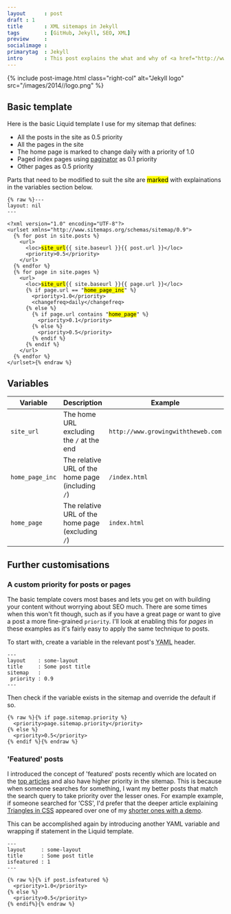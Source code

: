 ```yaml
---
layout      : post
draft : 1
title       : XML sitemaps in Jekyll
tags        : [GitHub, Jekyll, SEO, XML]
preview     : 
socialimage : 
primarytag  : Jekyll
intro       : This post explains the what and why of <a href="http://www.growingwiththeweb.com/2014/03/xml-sitemaps.html">XML sitemaps</a> and shows how to implement one in <a href="http://jekyllrb.com/">Jekyll's</a> Liquid templating engine.
---
```


{% include post-image.html class="right-col" alt="Jekyll logo" src="/images/2014//logo.png" %}

## Basic template

Here is the basic Liquid template I use for my sitemap that defines:

- All the posts in the site as 0.5 priority
- All the pages in the site
 - The home page is marked to change daily with a priority of 1.0
 - Paged index pages using [paginator][4] as 0.1 priority
 - Other pages as 0.5 priority

Parts that need to be modified to suit the site are <mark>marked</mark> with explainations in the variables section below.

<!--prettify lang=xml-->
<pre><code>{% raw %}---
layout: nil
---

&lt;?xml version="1.0" encoding="UTF-8"?&gt;
&lt;urlset xmlns="http://www.sitemaps.org/schemas/sitemap/0.9"&gt;
  {% for post in site.posts %}
    &lt;url&gt;
      &lt;loc&gt;<mark>site_url</mark>{{ site.baseurl }}{{ post.url }}&lt;/loc&gt;
      &lt;priority&gt;0.5&lt;/priority&gt;
    &lt;/url&gt;
  {% endfor %}
  {% for page in site.pages %}
    &lt;url&gt;
      &lt;loc&gt;<mark>site_url</mark>{{ site.baseurl }}{{ page.url }}&lt;/loc&gt;
      {% if page.url == "<mark>home_page_inc</mark>" %}
        &lt;priority&gt;1.0&lt;/priority&gt;
        &lt;changefreq&gt;daily&lt;/changefreq&gt;
      {% else %}
        {% if page.url contains "<mark>home_page</mark>" %}
          &lt;priority&gt;0.1&lt;/priority&gt;
        {% else %}
          &lt;priority&gt;0.5&lt;/priority&gt;
        {% endif %}
      {% endif %}
    &lt;/url&gt;
  {% endfor %}
&lt;/urlset&gt;{% endraw %}</code></pre>



## Variables

| Variable        | Description                                       | Example
|-----------------|---------------------------------------------------|--------
| `site_url`      | The home URL excluding the `/` at the end         | `http://www.growingwiththeweb.com`
| `home_page_inc` | The relative URL of the home page (including `/`) | `/index.html`
| `home_page`     | The relative URL of the home page (excluding `/`) | `index.html`



## Further customisations

### A custom priority for posts or pages

The basic template covers most bases and lets you get on with building your content without worrying about SEO much. There are some times when this won't fit though, such as if you have a great page or want to give a post a more fine-grained `priority`. I'll look at enabling this for *pages* in these examples as it's fairly easy to apply the same technique to posts.

To start with, create a variable in the relevant post's <abbr title="YAML Ain't Markup Language">YAML</abbr> header.

    ---
    layout    : some-layout
    title     : Some post title
    sitemap   :
     priority : 0.9
    ---

Then check if the variable exists in the sitemap and override the default if so.

<!--prettify lang=xml-->
<pre><code>{% raw %}{% if page.sitemap.priority %}
  &lt;priority&gt;page.sitemap.priority&lt;/priority&gt;
{% else %}
  &lt;priority&gt;0.5&lt;/priority&gt;
{% endif %}{% endraw %}</code></pre>

### 'Featured' posts

I introduced the concept of 'featured' posts recently which are located on the [top articles][1] and also have higher priority in the sitemap. This is because when someone searches for something, I want my better posts that match the search query to take priority over the lesser ones. For example example, if someone searched for 'CSS', I'd prefer that the deeper article explaining [Triangles in CSS][2] appeared over one of my [shorter ones with a demo][3].

This can be accomplished again by introducing another YAML variable and wrapping if statement in the Liquid template.

    ---
    layout     : some-layout
    title      : Some post title
    isfeatured : 1
    ---

<!--prettify lang=xml-->
<pre><code>{% raw %}{% if post.isfeatured %}
  &lt;priority&gt;1.0&lt;/priority&gt;
{% else %}
  &lt;priority&gt;0.5&lt;/priority&gt;
{% endif%}{% endraw %}</code></pre>



[1]: http://www.growingwiththeweb.com/p/top-articles.html
[2]: http://www.growingwiththeweb.com/2013/03/triangles-in-css.html
[3]: http://www.growingwiththeweb.com/2012/10/chrome-gmail-logo-in-pure-css.html
[4]: http://jekyllrb.com/docs/pagination/